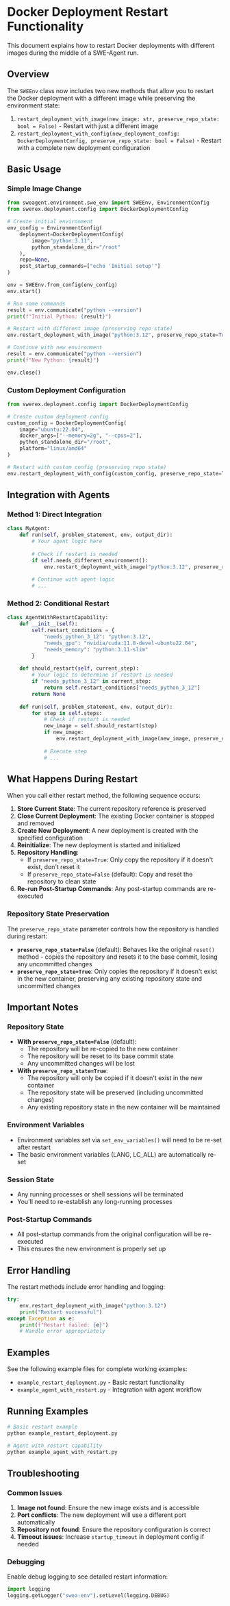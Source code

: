 # Docker Deployment Restart Functionality

This document explains how to restart Docker deployments with different images during the middle of a SWE-Agent run.

## Overview

The `SWEEnv` class now includes two new methods that allow you to restart the Docker deployment with a different image while preserving the environment state:

1. `restart_deployment_with_image(new_image: str, preserve_repo_state: bool = False)` - Restart with just a different image
2. `restart_deployment_with_config(new_deployment_config: DockerDeploymentConfig, preserve_repo_state: bool = False)` - Restart with a complete new deployment configuration

## Basic Usage

### Simple Image Change

```python
from sweagent.environment.swe_env import SWEEnv, EnvironmentConfig
from swerex.deployment.config import DockerDeploymentConfig

# Create initial environment
env_config = EnvironmentConfig(
    deployment=DockerDeploymentConfig(
        image="python:3.11",
        python_standalone_dir="/root"
    ),
    repo=None,
    post_startup_commands=["echo 'Initial setup'"]
)

env = SWEEnv.from_config(env_config)
env.start()

# Run some commands
result = env.communicate("python --version")
print(f"Initial Python: {result}")

# Restart with different image (preserving repo state)
env.restart_deployment_with_image("python:3.12", preserve_repo_state=True)

# Continue with new environment
result = env.communicate("python --version")
print(f"New Python: {result}")

env.close()
```

### Custom Deployment Configuration

```python
from swerex.deployment.config import DockerDeploymentConfig

# Create custom deployment config
custom_config = DockerDeploymentConfig(
    image="ubuntu:22.04",
    docker_args=["--memory=2g", "--cpus=2"],
    python_standalone_dir="/root",
    platform="linux/amd64"
)

# Restart with custom config (preserving repo state)
env.restart_deployment_with_config(custom_config, preserve_repo_state=True)
```

## Integration with Agents

### Method 1: Direct Integration

```python
class MyAgent:
    def run(self, problem_statement, env, output_dir):
        # Your agent logic here
        
        # Check if restart is needed
        if self.needs_different_environment():
            env.restart_deployment_with_image("python:3.12", preserve_repo_state=True)
        
        # Continue with agent logic
        # ...
```

### Method 2: Conditional Restart

```python
class AgentWithRestartCapability:
    def __init__(self):
        self.restart_conditions = {
            "needs_python_3_12": "python:3.12",
            "needs_gpu": "nvidia/cuda:11.8-devel-ubuntu22.04",
            "needs_memory": "python:3.11-slim"
        }
    
    def should_restart(self, current_step):
        # Your logic to determine if restart is needed
        if "needs_python_3_12" in current_step:
            return self.restart_conditions["needs_python_3_12"]
        return None
    
    def run(self, problem_statement, env, output_dir):
        for step in self.steps:
            # Check if restart is needed
            new_image = self.should_restart(step)
            if new_image:
                env.restart_deployment_with_image(new_image, preserve_repo_state=True)
            
            # Execute step
            # ...
```

## What Happens During Restart

When you call either restart method, the following sequence occurs:

1. **Store Current State**: The current repository reference is preserved
2. **Close Current Deployment**: The existing Docker container is stopped and removed
3. **Create New Deployment**: A new deployment is created with the specified configuration
4. **Reinitialize**: The new deployment is started and initialized
5. **Repository Handling**: 
   - If `preserve_repo_state=True`: Only copy the repository if it doesn't exist, don't reset it
   - If `preserve_repo_state=False` (default): Copy and reset the repository to clean state
6. **Re-run Post-Startup Commands**: Any post-startup commands are re-executed

### Repository State Preservation

The `preserve_repo_state` parameter controls how the repository is handled during restart:

- **`preserve_repo_state=False`** (default): Behaves like the original `reset()` method - copies the repository and resets it to the base commit, losing any uncommitted changes
- **`preserve_repo_state=True`**: Only copies the repository if it doesn't exist in the new container, preserving any existing repository state and uncommitted changes

## Important Notes

### Repository State
- **With `preserve_repo_state=False`** (default):
  - The repository will be re-copied to the new container
  - The repository will be reset to its base commit state
  - Any uncommitted changes will be lost
- **With `preserve_repo_state=True`**:
  - The repository will only be copied if it doesn't exist in the new container
  - The repository state will be preserved (including uncommitted changes)
  - Any existing repository state in the new container will be maintained

### Environment Variables
- Environment variables set via `set_env_variables()` will need to be re-set after restart
- The basic environment variables (LANG, LC_ALL) are automatically re-set

### Session State
- Any running processes or shell sessions will be terminated
- You'll need to re-establish any long-running processes

### Post-Startup Commands
- All post-startup commands from the original configuration will be re-executed
- This ensures the new environment is properly set up

## Error Handling

The restart methods include error handling and logging:

```python
try:
    env.restart_deployment_with_image("python:3.12")
    print("Restart successful")
except Exception as e:
    print(f"Restart failed: {e}")
    # Handle error appropriately
```

## Examples

See the following example files for complete working examples:

- `example_restart_deployment.py` - Basic restart functionality
- `example_agent_with_restart.py` - Integration with agent workflow

## Running Examples

```bash
# Basic restart example
python example_restart_deployment.py

# Agent with restart capability
python example_agent_with_restart.py
```

## Troubleshooting

### Common Issues

1. **Image not found**: Ensure the new image exists and is accessible
2. **Port conflicts**: The new deployment will use a different port automatically
3. **Repository not found**: Ensure the repository configuration is correct
4. **Timeout issues**: Increase `startup_timeout` in deployment config if needed

### Debugging

Enable debug logging to see detailed restart information:

```python
import logging
logging.getLogger("swea-env").setLevel(logging.DEBUG)
``` 